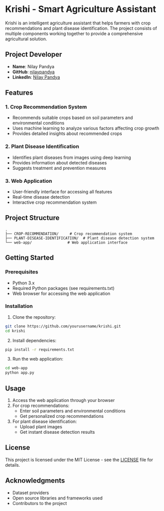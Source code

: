 # Krishi - Smart Agriculture Assistant

Krishi is an intelligent agriculture assistant that helps farmers with crop recommendations and plant disease identification. The project consists of multiple components working together to provide a comprehensive agricultural solution.

## Project Developer

- **Name**: Nilay Pandya
- **GitHub**: [nilaypandya](https://github.com/nilaypandya)
- **LinkedIn**: [Nilay Pandya](https://www.linkedin.com/in/nilaypandya)

## Features

### 1. Crop Recommendation System
- Recommends suitable crops based on soil parameters and environmental conditions
- Uses machine learning to analyze various factors affecting crop growth
- Provides detailed insights about recommended crops

### 2. Plant Disease Identification
- Identifies plant diseases from images using deep learning
- Provides information about detected diseases
- Suggests treatment and prevention measures

### 3. Web Application
- User-friendly interface for accessing all features
- Real-time disease detection
- Interactive crop recommendation system

## Project Structure

```
.
├── CROP-RECOMMENDATION/     # Crop recommendation system
├── PLANT-DISEASE-IDENTIFICATION/  # Plant disease detection system
└── web-app/                # Web application interface
```

## Getting Started

### Prerequisites
- Python 3.x
- Required Python packages (see requirements.txt)
- Web browser for accessing the web application

### Installation

1. Clone the repository:
```bash
git clone https://github.com/yourusername/krishi.git
cd krishi
```

2. Install dependencies:
```bash
pip install -r requirements.txt
```

3. Run the web application:
```bash
cd web-app
python app.py
```

## Usage

1. Access the web application through your browser
2. For crop recommendations:
   - Enter soil parameters and environmental conditions
   - Get personalized crop recommendations
3. For plant disease identification:
   - Upload plant images
   - Get instant disease detection results

## License

This project is licensed under the MIT License - see the [LICENSE](LICENSE) file for details.

## Acknowledgments

- Dataset providers
- Open source libraries and frameworks used
- Contributors to the project 